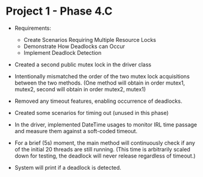 # Project 1 - Phase 4.C
- Requirements:
    - Create Scenarios Requiring Multiple Resource Locks
    - Demonstrate How Deadlocks can Occur
    - Implement Deadlock Detection
    
- Created a second public mutex lock in the driver class
- Intentionally mismatched the order of the two mutex lock acquisitions between the two methods. (One method will obtain in order mutex1, mutex2, second will obtain in order mutex2, mutex1)
- Removed any timeout features, enabling occurrence of deadlocks.
- Created some scenarios for timing out (unused in this phase)

- In the driver, implemented DateTime usages to monitor IRL time passage and measure them against a soft-coded timeout.
- For a brief (5s) moment, the main method will continuously check if any of the initial 20 threads are still running. (This time is arbitrarily scaled down for testing, the deadlock will never release regardless of timeout.)
- System will print if a deadlock is detected.
